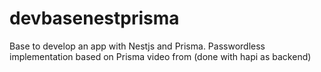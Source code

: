 # devbasenestprisma
Base to develop an app with Nestjs and Prisma.
Passwordless implementation based on Prisma video from  (done with hapi as backend)
